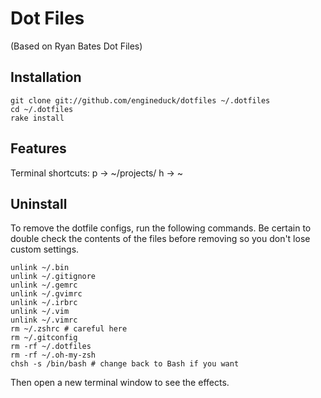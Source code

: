 # Dot Files

(Based on Ryan Bates Dot Files)

## Installation

```terminal
git clone git://github.com/engineduck/dotfiles ~/.dotfiles
cd ~/.dotfiles
rake install
```

## Features
Terminal shortcuts:
p -> ~/projects/
h -> ~

## Uninstall

To remove the dotfile configs, run the following commands. Be certain to double check the contents of the files before removing so you don't lose custom settings.

```
unlink ~/.bin
unlink ~/.gitignore
unlink ~/.gemrc
unlink ~/.gvimrc
unlink ~/.irbrc
unlink ~/.vim
unlink ~/.vimrc
rm ~/.zshrc # careful here
rm ~/.gitconfig
rm -rf ~/.dotfiles
rm -rf ~/.oh-my-zsh
chsh -s /bin/bash # change back to Bash if you want
```

Then open a new terminal window to see the effects.
